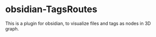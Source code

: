 # obsidian-TagsRoutes
This is a plugin for obsidian, to visualize files and tags as nodes in 3D graph.
